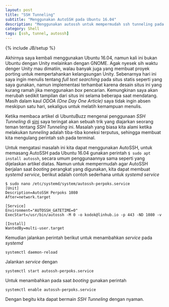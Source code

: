 ```yaml
---
layout: post
title: "SSH Tunneling"
subtitle: "Menggunakan AutoSSH pada Ubuntu 16.04"
description: "Menggunakan autossh untuk mempermudah ssh tunneling pada Ubuntu 16.04"
category: Shell
tags: [ssh, tunnel, autossh]
---
```

{% include JB/setup %}

Akhirnya saya kembali menggunakan Ubuntu 16.04, namun kali ini bukan Ubuntu dengan Unity melainkan dengan GNOME. Agak nyesek sih waktu denger Unity mau dimatiin, walau banyak juga yang membuat proyek porting untuk mempertahankan kelangsungan Unity. Sebenarnya hari ini saya ingin menulis tentang _full text searching_ pada situs statis seperti yang saya gunakan, namun implementasi terhambat karena desain situs ini yang kurang ramah jika menggunakan _box_ pencarian. Kemungkinan saya akan merubah sedikit tampilan dari situs ini selama beberapa saat mendatang. Masih dalam kaul _ODOA (One Day One Article)_ saya tidak ingin absen meskipun satu hari, sekaligus untuk melatih kemampuan menulis.

<!--more-->
Ketika membaca artikel di UbuntuBuzz mengenai penggunaan _SSH Tunneling_ di [sini](http://www.ubuntubuzz.com/2015/07/ssh-tunneling-in-linux-made-easy-plus-dns-encryption.html) saya teringat akan sebuah trik yang diajarkan seorang teman tentang _SSH Tunneling_ ini. Masalah yang biasa kita alami ketika melakukan _tunneling_ adalah tiba-tiba koneksi terputus, sehingga membuat kita mengulang perintah ssh pada terminal.

Untuk mengatasi masalah ini kita dapat menggunakan AutoSSH, untuk memasang AutoSSH pada Ubuntu 16.04 gunakan perintah `$ sudo apt install autossh`, secara umum penggunaannya sama seperti yang dijelaskan artikel diatas. Namun untuk mempermudah agar AutoSSH berjalan saat _booting_ perangkat yang digunakan, kita dapat membuat _systemd service_, berikut adalah contoh sederhana untuk _systemd service_

    $ sudo nano /etc/systemd/system/autossh-perpoks.service
    [Unit]
    Description=AutoSSH Perpoks 1080
    After=network.target

    [Service]
    Environment="AUTOSSH_GATETIME=0"
    ExecStart=/usr/bin/autossh -M 0 -o kodok@linhub.io -p 443 -ND 1080 -v

    [Install]
    WantedBy=multi-user.target

Kemudian jalankan perintah berikut untuk menambahkan _service_ pada _systemd_

    systemctl daemon-reload

Jalankan _service_ dengan

    systemctl start autossh-perpoks.service

Untuk menambahkan pada saat _booting_ gunakan perintah

    systemctl enable autossh-perpoks.service

Dengan begitu kita dapat bermain _SSH Tunneling_ dengan nyaman.
